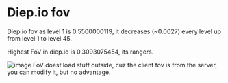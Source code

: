 # Diep.io fov 
Diep.io fov as level 1 is 0.5500000119, it decreases (~0.0027) every level up
from level 1 to level 45.

Highest FoV in diep.io is 0.3093075454, its rangers.

![image](https://user-images.githubusercontent.com/105558405/168441715-ec78a960-e9d2-4968-aa8f-a647f2433789.png)
FoV doest load stuff outside, cuz the client fov is from the server, you can modify it, but no advantage.

